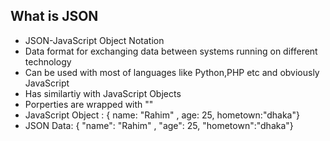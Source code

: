 What is JSON
---------------------------

 - JSON-JavaScript Object Notation
 - Data format for exchanging data    between systems running on different technology
 - Can be used with most of languages like Python,PHP etc and obviously JavaScript
 - Has similartiy with JavaScript  Objects
 - Porperties are wrapped with ""
 - JavaScript Object : 
    { name: "Rahim" , age: 25, hometown:"dhaka"}
 - JSON Data:
   { "name": "Rahim" , "age": 25, "hometown":"dhaka"}